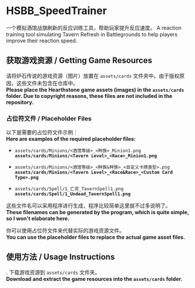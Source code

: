 # HSBB_SpeedTrainer
一个模拟酒馆战旗刷新的反应训练工具，帮助玩家提升反应速度。
A reaction training tool simulating Tavern Refresh in Battlegrounds to help players improve their reaction speed.

## 获取游戏资源 / **Getting Game Resources**

请将炉石传说的游戏资源（图片）放置在 `assets/cards` 文件夹中。由于版权原因，这些文件未包含在仓库中。  
**Please place the Hearthstone game assets (images) in the `assets/cards` folder. Due to copyright reasons, these files are not included in the repository.**

### 占位符文件 / **Placeholder Files**

以下是需要的占位符文件示例：  
**Here are examples of the required placeholder files:**

- `assets/cards/Minions/<酒馆等级>_<种族>_Minion1.png`  
    **`assets/cards/Minions/<Tavern Level>_<Race>_Minion1.png`**
    
- `assets/cards/Minions/<酒馆等级>_<种族&种族>_<自定义卡牌类型>.png`  
    **`assets/cards/Minions/<Tavern Level>_<Race&Race>_<Custom Card Type>.png`**
    
- `assets/cards/Spell/1_亡灵_TavernSpell1.png`  
    **`assets/cards/Spell/1_Undead_TavernSpell1.png`**
    

这些文件名可以采用程序进行生成，程序比较简单这里就不过多说明了。  
**These filenames can be generated by the program, which is quite simple, so I won't elaborate here.**

你可以使用占位符文件来代替实际的游戏资源文件。  
**You can use the placeholder files to replace the actual game asset files.**

## 使用方法 / **Usage Instructions**

 . 下载游戏资源到 `assets/cards` 文件夹。  
    **Download and extract the game resources into the `assets/cards` folder.**


